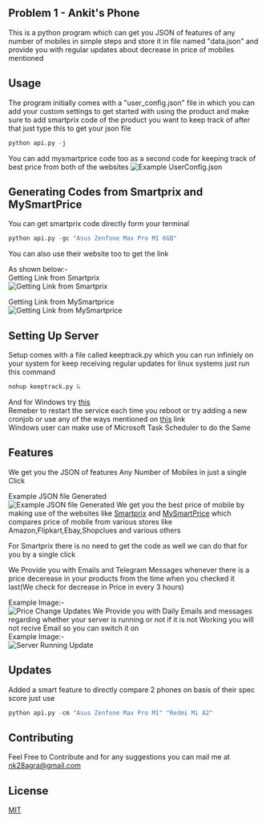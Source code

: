 ## Problem 1 - Ankit's Phone

This is a python program which can get you JSON of features of any number of mobiles in simple steps and store it in file named "data.json" and provide you with regular updates about decrease in price of mobiles mentioned

## Usage

The program initially comes with a "user_config.json" file in which you can add your custom settings to get started with using the product and make sure to add smartprix code of the product you want to keep track of after that just type this to get your json file

```python
python api.py -j
```
You can add mysmartprice code too as a second code for keeping track of best price from both of the websites
![Example UserConfig.json](https://github.com/aryan29/Git-Freeze/blob/aryan29/week1/Week-1/aryan29/images/user_config.png)
## Generating Codes from Smartprix and MySmartPrice
You can get smartprix code directly form your terminal
```python
python api.py -gc "Asus Zenfone Max Pro M1 6GB"
```
You can also use their website too to get the link

As shown below:-    
Getting Link from Smartprix    
![Getting Link from Smartprix](https://github.com/aryan29/Git-Freeze/blob/aryan29/week1/Week-1/aryan29/images/mysmartprixcode.png)    

Getting Link from MySmartprice    
![Getting Link from MySmartprice](https://github.com/aryan29/Git-Freeze/blob/aryan29/week1/Week-1/aryan29/images/mysmartpricecode.png)
## Setting Up Server
Setup comes with a file called keeptrack.py which you can run infiniely on your system for keep receiving regular updates for linux systems just run this command
```python
nohup keeptrack.py &
```
And for Windows try
[this](https://stackoverflow.com/questions/55932829/how-to-make-sure-that-python-script-will-run-forever-on-windows)   
Remeber to restart the service each time you reboot or try adding a new cronjob or use any of the ways mentioned on [this](https://stackoverflow.com/questions/24518522/run-python-script-at-startup-in-ubuntu/25805871) link   
Windows user can make use of Microsoft Task Scheduler to do the Same    
## Features
We get you the JSON of features Any Number of Mobiles in just  a single Click    

Example JSON file Generated    
![Example JSON file Generated](https://github.com/aryan29/Git-Freeze/blob/aryan29/week1/Week-1/aryan29/images/data(json).png)
We get you the best price of mobile by making use of the websites like [Smartprix](https://www.smartprix.com/) and [MySmartPrice](https://www.mysmartprice.com/) which compares price of mobile from various stores like Amazon,Flipkart,Ebay,Shopclues and various others   

For Smartprix there is no need to get the code as well we can do that for you by a single click

We Provide you with Emails and Telegram Messages whenever there is a price decerease in your products from the time when you checked it last(We check for decrease in Price in every 3 hours)   

Example Image:-   
![Price Change Updates](https://github.com/aryan29/Git-Freeze/blob/aryan29/week1/Week-1/aryan29/images/Screenshot_20191215-224146.png)
We Provide you with Daily Emails and messages regarding whether your server is running or not if it is not Working you will not recive Email so you can switch it on   
Example Image:-   
![Server Running Update](https://github.com/aryan29/Git-Freeze/blob/aryan29/week1/Week-1/aryan29/images/Screenshot_20191215-224219.png) 
## Updates
Added a smart feature to directly compare 2 phones on basis of their spec score just use
```python
python api.py -cm "Asus Zenfone Max Pro M1" "Redmi Mi A2"
```
## Contributing 
Feel Free to Contribute and for any suggestions you can mail me at <nk28agra@gmail.com>
## License
[MIT](https://choosealicense.com/licenses/mit/)
